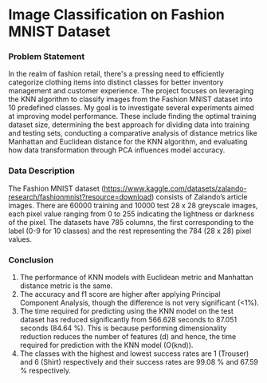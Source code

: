 # Image Classification on Fashion MNIST Dataset 

### Problem Statement

In the realm of fashion retail, there's a pressing need to efficiently categorize clothing items into distinct classes for better inventory management and customer experience. The project focuses on leveraging the KNN algorithm to classify images from the Fashion MNIST dataset into 10 predefined classes. My goal is to investigate several experiments aimed at improving model performance. These include finding the optimal training dataset size, determining the best approach for dividing data into training and testing sets, conducting a comparative analysis of distance metrics like Manhattan and Euclidean distance for the KNN algorithm, and evaluating how data transformation through PCA influences model accuracy.


### Data Description

The Fashion MNIST dataset (https://www.kaggle.com/datasets/zalando-research/fashionmnist?resource=download) consists of Zalando’s article images. There are 60000 training and 10000 test 28 x 28 greyscale images, each pixel value ranging from 0 to 255 indicating the lightness or darkness of the pixel. The datasets have 785 columns, the first corresponding to the label (0-9 for 10 classes) and the rest representing the 784 (28 x 28) pixel values. 

### Conclusion

1. The performance of KNN models with Euclidean metric and Manhattan distance metric is the same.
2. The accuracy and f1 score are higher after applying Principal Component Analysis, though the difference is not very significant (<1%).
3. The time required for predicting using the KNN model on the test dataset has reduced significantly from 566.628 seconds to 87.051 seconds (84.64 %). This is because performing dimensionality reduction reduces the number of features (d) and hence, the time required for prediction with the KNN model (O(knd)).
4. The classes with the highest and lowest success rates are 1 (Trouser) and 6 (Shirt) respectively and their success rates are 99.08 % and 67.59 % respectively.

